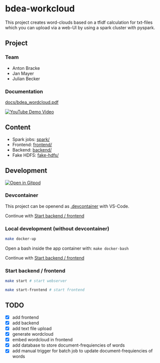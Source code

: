 # bdea-workcloud

This project creates word-clouds based on a tfidf calculation for txt-files which you can upload via a web-UI by using a spark cluster with pyspark.

## Project

### Team

* Anton Bracke
* Jan Mayer
* Julian Becker

### Documentation

[docs/bdea_wordcloud.pdf](docs/bdea_wordcloud.pdf)

[![YouTube Demo Video](https://img.youtube.com/vi/Z8s7Z4lzZ6U/0.jpg)](https://youtu.be/Z8s7Z4lzZ6U)

## Content

- Spark jobs: [spark/](spark/)
- Frontend: [frontend/](frontend/)
- Backend: [backend/](backend/)
- Fake HDFS: [fake-hdfs/](fake-hdfs/)

## Development

[![Open in Gitpod](https://gitpod.io/button/open-in-gitpod.svg)](https://gitpod.io/#https://github.com/anbraten/bdea-wordcloud)

### Devcontainer

This project can be openend as [.devcontainer](https://code.visualstudio.com/docs/remote/containers) with VS-Code.

Continue with [Start backend / frontend](#start-backend--frontend)

### Local development (without devcontainer)

```bash
make docker-up
```

Open a bash inside the app container with: `make docker-bash`

Continue with [Start backend / frontend](#start-backend--frontend)

### Start backend / frontend

```bash
make start # start webserver

make start-frontend # start frontend
```

## TODO
- [x] add frontend
- [x] add backend
- [x] add text file upload
- [x] generate wordcloud
- [x] embed wordcloud in frontend
- [x] add database to store document-frequiencies of words
- [x] add manual trigger for batch job to update document-frequiencies of words
